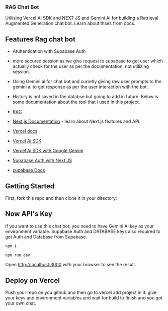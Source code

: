 
### RAG Chat Bot

Utilising Vercel AI SDK and NEXT JS and Gemini AI for building a Retrieval Augmented Generation chat bot.
Learn about thses from docs.

## Features Rag chat bot 
- Atuhentication with Supabase Auth 
- more secured session as we give request to supabase to get user which actually check for the user as per the documentation, not utilizing session.
- Using Gemini ai for chat bot and curretly giving raw user prompts to the gemini ai to get response as per the user interaction with the bot.
- History is not saved in the databse but going to add in future.
Below is some documentation about the tool that i used in this project.

- [RAG](https://vercel.com/guides/retrieval-augmented-generation) 
- [Next.js Documentation](https://nextjs.org/docs) - learn about Next.js features and API.
- [Vercel docs](https://vercel.com/docs) 
- [Vercel Ai SDK](https://sdk.vercel.ai/docs/introduction) 
- [Vercel Ai SDK with Google Gemini](https://sdk.vercel.ai/providers/ai-sdk-providers/google-generative-ai) 
- [Supabase Auth with Next JS](https://supabase.com/docs/guides/auth/server-side/nextjs) 
- [supabase Docs](https://supabase.com/docs) 

## Getting Started

First, fork this repo and then clone it in your directory:

## Now API's Key

If you want to use this chat bot, you need to have Gemini AI key as your environment variable.
Supabase Auth and DATABASE keys also required to get Auth and Database from Supabase.


```bash
npm i

npm run dev

```

Open [http://localhost:3000](http://localhost:3000) with your browser to see the result.



## Deploy on Vercel

Push your repo on you github and then go to vercel add project in it. give your keys and environment variables and wait for build to finish and you got your own chat.

